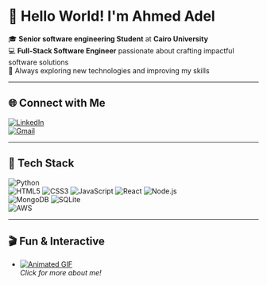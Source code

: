 # 👋 Hello World! I'm Ahmed Adel

🎓 **Senior software engineering Student** at **Cairo University**  
💻 **Full-Stack Software Engineer** passionate about crafting impactful software solutions  
🌟 Always exploring new technologies and improving my skills  

---

## 🌐 Connect with Me
[![LinkedIn](https://img.shields.io/badge/LinkedIn-0A66C2?style=for-the-badge&logo=linkedin&logoColor=white)](https://www.linkedin.com/in/ahmed-adel-elshaer-528978231/)  
[![Gmail](https://img.shields.io/badge/Gmail-D14836?style=for-the-badge&logo=gmail&logoColor=white)](mailto:ahmedelshaer989@gmail.com)  

---

## 🚀 Tech Stack
![Python](https://img.shields.io/badge/Python-3776AB?style=for-the-badge&logo=python&logoColor=white)  
![HTML5](https://img.shields.io/badge/HTML5-E34F26?style=for-the-badge&logo=html5&logoColor=white)
![CSS3](https://img.shields.io/badge/CSS3-1572B6?style=for-the-badge&logo=css3&logoColor=white)
![JavaScript](https://img.shields.io/badge/JavaScript-F7DF1E?style=for-the-badge&logo=javascript&logoColor=black)
![React](https://img.shields.io/badge/React-20232A?style=for-the-badge&logo=react&logoColor=61DAFB)
![Node.js](https://img.shields.io/badge/Node.js-339933?style=for-the-badge&logo=node.js&logoColor=white)  
![MongoDB](https://img.shields.io/badge/MongoDB-47A248?style=for-the-badge&logo=mongodb&logoColor=white)
![SQLite](https://img.shields.io/badge/SQLite-003B57?style=for-the-badge&logo=sqlite&logoColor=white)  
![AWS](https://img.shields.io/badge/AWS-FF9900?style=for-the-badge&logo=amazon-aws&logoColor=white)

---



## 🎬 Fun & Interactive
- [![Animated GIF](https://media.giphy.com/media/26AHONQ79FdWZhAI0/giphy.gif)](https://ahmed-adel-portfolio.netlify.app/)  
  _Click for more about me!_

